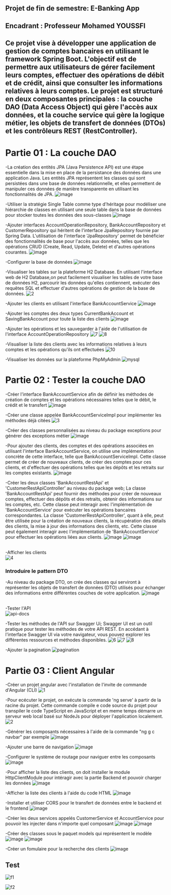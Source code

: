 <h2>Projet de fin de semestre: E-Banking App</h2>
<h2>Encadrant : Professeur Mohamed YOUSSFI<h2>
<h2>Ce projet vise à développer une application de gestion de comptes bancaires en utilisant le framework Spring Boot. L'objectif est de permettre aux utilisateurs de gérer facilement leurs comptes, effectuer des opérations de débit et de crédit, ainsi que consulter les informations relatives à leurs comptes. Le projet est structuré en deux composantes principales : la couche DAO (Data Access Object) qui gère l'accès aux données, et la couche service qui gère la logique métier, les objets de transfert de données (DTOs) et les contrôleurs REST (RestController).</h2>

<h1>Partie 01 : La couche DAO</h1>

-La création des entités JPA (Java Persistence API) est une étape essentielle dans la mise en place de la persistance des données dans une application Java. Les entités JPA représentent les classes qui sont persistées dans une base de données relationnelle, et elles permettent de manipuler ces données de manière transparente en utilisant les fonctionnalités de JPA.
![image](https://github.com/hajarmanyani/Projet-J2EE/assets/93662714/4750544e-7137-48fb-9b6d-85dac59bbb9b)

-Utiliser la stratégie Single Table comme type d'héritage pour modéliser une hiérarchie de classes en utilisant une seule table dans la base de données pour stocker toutes les données des sous-classes
![image](https://github.com/hajarmanyani/Projet-J2EE/assets/93662714/80a39fde-6a31-4cef-9752-277d2c8222c2)

-Ajouter interfaces AccountOperationRepository, BankAccountRepository et CustomerRepository qui héritent de l'interface JpaRepository  fournie par Spring Data. L'utilisation de l'interface 'JpaRepository' permet de bénéficier des fonctionnalités de base pour l'accès aux données, telles que les opérations CRUD (Create, Read, Update, Delete) et d'autres opérations courantes.
![image](https://github.com/hajarmanyani/Projet-J2EE/assets/93662714/ba41c736-e66c-4a01-a3fc-0b784a11c4d0)

-Configurer la base de données 
![image](https://github.com/hajarmanyani/Projet-J2EE/assets/93662714/cd35b01c-8d6c-443e-9647-bcceb87f9fe8)

-Visualiser les tables sur la plateforme H2 Database. En utilisant l'interface web de H2 Database,on peut facilement visualiser les tables de votre base de données H2, parcourir les données qu'elles contiennent, exécuter des requêtes SQL et effectuer d'autres opérations de gestion de la base de données.
![2](https://github.com/hajarmanyani/Projet-J2EE/assets/93662714/59589703-3872-4a94-9b46-3c02ce9a2c70)

-Ajouter les clients en utilisant l'interface BankAccountService
![image](https://github.com/hajarmanyani/Projet-J2EE/assets/93662714/55e23512-cffc-4f09-a51e-997a86814203)

-Ajouter les comptes des deux types CurrentBankAccount et SavingBankAccount pour toute la liste des clients
![image](https://github.com/hajarmanyani/Projet-J2EE/assets/93662714/62056e76-f386-45cb-89c6-fb8c06f0a8d7)

-Ajouter les opérations et les sauvegarder à l'aide de l'utilisation de l'interface AccountOperationRepository
![7](https://github.com/hajarmanyani/Projet-J2EE/assets/93662714/7627c787-2444-4678-a66b-ab9b7df84ab1)
![8](https://github.com/hajarmanyani/Projet-J2EE/assets/93662714/54f2c6ed-9038-43e0-8aab-19cea5d68595)

-Visualiser la liste des clients avec les informations relatives à leurs comptes et les opérations qu'ils ont effectuées
![10](https://github.com/hajarmanyani/Projet-J2EE/assets/93662714/29f6eb0b-fd08-4384-ae75-afcddaedc514)

-Visualiser les données sur la plateforme PhpMyAdmin
![mysql](https://github.com/hajarmanyani/Projet-J2EE/assets/93662714/617bb1d3-ca9e-4af8-8ad0-0fceda3102b3)

<h1>Partie 02 : Tester la couche DAO</h1>

-Créer l'interface BankAccountService afin de définir les méthodes de création de comptes et les opérations nécessaires telles que le débit, le crédit et le transfert
![image](https://github.com/hajarmanyani/Projet-J2EE/assets/93662714/e0c79e58-3c83-4079-ab9b-6fa5fc33b140)

-Créer une classe appelée BankAccountServiceImpl pour implémenter les méthodes déjà citées
![3](https://github.com/hajarmanyani/Projet-J2EE/assets/93662714/edad1819-81f5-423c-8593-06195a3b7ccd)

-Créer des classes personnalisées au niveau du package exceptions pour générer des exceptions métier
![image](https://github.com/hajarmanyani/Projet-J2EE/assets/93662714/2466059b-ecab-4d7d-8dbc-3a42ab21b486)

-Pour ajouter des clients, des comptes et des opérations associées en utilisant l'interface BankAccountService, on utilise une implémentation concrète de cette interface, telle que BankAccountServiceImpl. Cette classe permet de créer de nouveaux clients, de créer des comptes pour ces clients, et d'effectuer des opérations telles que les dépôts et les retraits sur les comptes existants. 
![image](https://github.com/hajarmanyani/Projet-J2EE/assets/93662714/7dca3a8e-883d-45d7-860d-44a5a796a775)

-Créer les deux classes 'BankAccountRestApi' et 'CustomerRestApiController' au niveau du package web; La classe 'BankAccountRestApi' peut fournir des méthodes pour créer de nouveaux comptes, effectuer des dépôts et des retraits, obtenir des informations sur les comptes, etc. Cette classe peut interagir avec l'implémentation de 'BankAccountService' pour exécuter les opérations bancaires correspondantes. La classe 'CustomerRestApiController', quant à elle, peut être utilisée pour la création de nouveaux clients, la récupération des détails des clients, la mise à jour des informations des clients, etc. Cette classe peut également interagir avec l'implémentation de 'BankAccountService' pour effectuer les opérations liées aux clients.
![image](https://github.com/hajarmanyani/Projet-J2EE/assets/93662714/c1cea7a0-da4e-4d3f-8a7b-47a6a2685901)
![image](https://github.com/hajarmanyani/Projet-J2EE/assets/93662714/b82c7fb3-bb17-43ca-90fa-b37a3fc3fc0a)

<br>-Afficher les clients<br>
![4](https://github.com/hajarmanyani/Projet-J2EE/assets/93662714/bc35a8d0-b083-4006-ae6a-b12c2d99ef4b)

<h3>Introduire le pattern DTO</h3>

-Au niveau du package DTO, on crée des classes qui serviront à représenter les objets de transfert de données (DTO) utilisés pour échanger des informations entre différentes couches de votre application. 
![image](https://github.com/hajarmanyani/Projet-J2EE/assets/93662714/541dc337-62fc-4433-96ef-eb54125ad11e)

<br>-Tester l'API<br>
![api-docs](https://github.com/hajarmanyani/Projet-J2EE/assets/93662714/84ba2cb0-ac5d-4ce0-aad7-c8b9c73d8339)

-Tester les méthodes de l'API sur Swagger Ui; Swagger UI est un outil pratique pour tester les méthodes de votre API REST. En accédant à l'interface Swagger UI via votre navigateur, vous pouvez explorer les différentes ressources et méthodes disponibles.
![6](https://github.com/hajarmanyani/Projet-J2EE/assets/93662714/a7491f8d-1302-4ff2-8956-fe8e8a0c030f)
![7](https://github.com/hajarmanyani/Projet-J2EE/assets/93662714/cff81f93-2b7f-443f-9dfa-7ee4f3066246)
![8](https://github.com/hajarmanyani/Projet-J2EE/assets/93662714/633d1b17-6377-4d0b-8f2b-b0b2aeebb3e3)

-Ajouter la pagination
![pagination](https://github.com/hajarmanyani/Projet-J2EE/assets/93662714/a7470b01-1165-4e7a-ba6c-cd5a8e929cf2)

<h1>Partie 03 : Client Angular</h1>

-Créer un projet angular avec l'installation de l'invite de commande d'Angular (CLI)
![1](https://github.com/hajarmanyani/Projet-J2EE/assets/93662714/c9c819ae-fbdf-49d7-829b-72d334307072)

-Pour ecécuter le projet, on exécute la commande 'ng serve' à partir de la racine du projet. Cette commande compile e code source du projet pour transpiler le code TypeScript en JavaScript et en meme temps démarre un serveur web local basé sur NodeJs pour déployer l'application localement.
![2](https://github.com/hajarmanyani/Projet-J2EE/assets/93662714/006dd050-1bcb-4945-9915-e3ab3babaeec)

-Générer les composants nécessaires à l'aide de la commande "ng g c navbar" par exemple
![image](https://github.com/hajarmanyani/Projet-J2EE/assets/93662714/dc0388e5-d16f-45f1-93da-f7a91ba1ebf7)

-Ajouter une barre de navigation
![image](https://github.com/hajarmanyani/Projet-J2EE/assets/93662714/cd4ebc5c-a557-4cfa-a9e9-b5eba1d78447)

-Configurer le système de routage pour naviguer entre les composants
![image](https://github.com/hajarmanyani/Projet-J2EE/assets/93662714/e8695100-67d9-4c35-8071-ad98a4d02ac5)

-Pour afficher la liste des clients, on doit installer le module HttpClientModule pour intéragir avec la partie Backend et pouvoir charger les données
![image](https://github.com/hajarmanyani/Projet-J2EE/assets/93662714/2c74e35b-07d4-4ec7-8c10-7cd893519d8b)

-Afficher la liste des clients à l'aide du code HTML
![image](https://github.com/hajarmanyani/Projet-J2EE/assets/93662714/ae141a9b-8b22-42f0-9318-0157f8eb9cd4)

-Installer et utiliser CORS pour le transfert de données entre le backend et le frontend
![image](https://github.com/hajarmanyani/Projet-J2EE/assets/93662714/28a02006-7909-4fb8-8c3c-0296ecb02c10)

-Créer les deux services appelés CustomerService et AccountService pour pouvoir les injecter dans n'importe quel composant
![image](https://github.com/hajarmanyani/Projet-J2EE/assets/93662714/df18c451-86a7-4822-8fe2-af4096fea97e)
![image](https://github.com/hajarmanyani/Projet-J2EE/assets/93662714/1cdd1019-d467-41fa-80e0-099fe2d4fc2a)

-Créer des classes sous le paquet models qui représentent le modèle
![image](https://github.com/hajarmanyani/Projet-J2EE/assets/93662714/5a4723b2-be8a-44cd-8dcb-1bcea9b7ad95)
![image](https://github.com/hajarmanyani/Projet-J2EE/assets/93662714/3859f109-a95f-4d03-a1aa-919fb86e1b1b)

-Créer un fomulaire pour la recherche des clients
![image](https://github.com/hajarmanyani/Projet-J2EE/assets/93662714/0d3490ab-070c-42aa-bfe4-de6c22e9684f)

<h2>Test</h2>

![f1](https://github.com/hajarmanyani/Projet-J2EE/assets/93662714/9bb532df-eeef-46b3-84e5-33950f549883)

![f2](https://github.com/hajarmanyani/Projet-J2EE/assets/93662714/3ed59810-9598-4f1e-bca2-ef0b3889e421)













